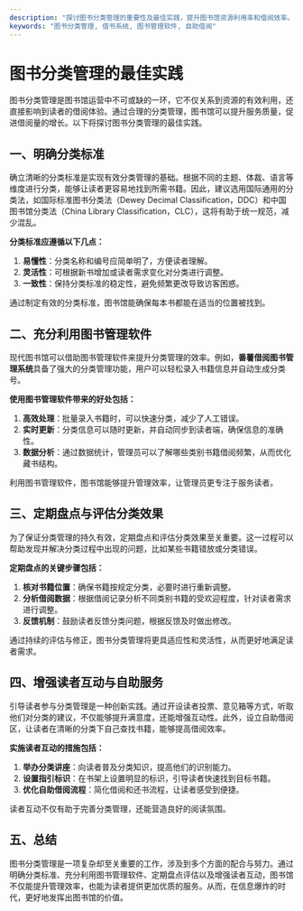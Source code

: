 ```yaml
---
description: "探讨图书分类管理的重要性及最佳实践，提升图书馆资源利用率和借阅效率。"
keywords: "图书分类管理, 借书系统, 图书管理软件, 自助借阅"
---
```

# 图书分类管理的最佳实践

图书分类管理是图书馆运营中不可或缺的一环，它不仅关系到资源的有效利用，还直接影响到读者的借阅体验。通过合理的分类管理，图书馆可以提升服务质量，促进借阅量的增长。以下将探讨图书分类管理的最佳实践。

## 一、明确分类标准

确立清晰的分类标准是实现有效分类管理的基础。根据不同的主题、体裁、语言等维度进行分类，能够让读者更容易地找到所需书籍。因此，建议选用国际通用的分类法，如国际标准图书分类法（Dewey Decimal Classification，DDC）和中国图书馆分类法（China Library Classification，CLC），这将有助于统一规范，减少混乱。

**分类标准应遵循以下几点：**
1. **易懂性**：分类名称和编号应简单明了，方便读者理解。
2. **灵活性**：可根据新书增加或读者需求变化对分类进行调整。
3. **一致性**：保持分类标准的稳定性，避免频繁更改导致访客困惑。

通过制定有效的分类标准，图书馆能确保每本书都能在适当的位置被找到。

## 二、充分利用图书管理软件

现代图书馆可以借助图书管理软件来提升分类管理的效率。例如，**番薯借阅图书管理系统**具备了强大的分类管理功能，用户可以轻松录入书籍信息并自动生成分类号。 

**使用图书管理软件带来的好处包括：**
1. **高效处理**：批量录入书籍时，可以快速分类，减少了人工错误。
2. **实时更新**：分类信息可以随时更新，并自动同步到读者端，确保信息的准确性。
3. **数据分析**：通过数据统计，管理员可以了解哪些类别书籍借阅频繁，从而优化藏书结构。

利用图书管理软件，图书馆能够提升管理效率，让管理员更专注于服务读者。

## 三、定期盘点与评估分类效果

为了保证分类管理的持久有效，定期盘点和评估分类效果至关重要。这一过程可以帮助发现并解决分类过程中出现的问题，比如某些书籍错放或分类错误。

**定期盘点的关键步骤包括：**
1. **核对书籍位置**：确保书籍按规定分类，必要时进行重新调整。
2. **分析借阅数据**：根据借阅记录分析不同类别书籍的受欢迎程度，针对读者需求进行调整。
3. **反馈机制**：鼓励读者反馈分类问题，根据反馈及时做出修改。

通过持续的评估与修正，图书分类管理将更具适应性和灵活性，从而更好地满足读者需求。

## 四、增强读者互动与自助服务

引导读者参与分类管理是一种创新实践。通过开设读者投票、意见箱等方式，听取他们对分类的建议，不仅能够提升满意度，还能增强互动性。此外，设立自助借阅区，让读者在清晰的分类下自己查找书籍，能够提高借阅效率。

**实施读者互动的措施包括：**
1. **举办分类讲座**：向读者普及分类知识，提高他们的识别能力。
2. **设置指引标识**：在书架上设置明显的标识，引导读者快速找到目标书籍。
3. **优化自助借阅流程**：简化借阅和还书流程，让读者感受到便捷。

读者互动不仅有助于完善分类管理，还能营造良好的阅读氛围。

## 五、总结

图书分类管理是一项复杂却至关重要的工作，涉及到多个方面的配合与努力。通过明确分类标准、充分利用图书管理软件、定期盘点评估以及增强读者互动，图书馆不仅能提升管理效率，也能为读者提供更加优质的服务。从而，在信息爆炸的时代，更好地发挥出图书馆的价值。
